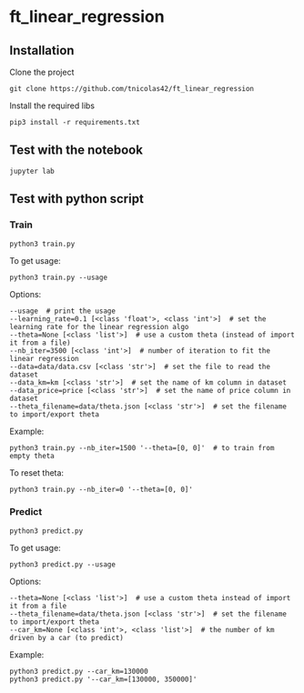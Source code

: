 # ft_linear_regression

## Installation
Clone the project
```
git clone https://github.com/tnicolas42/ft_linear_regression
```
Install the required libs
```
pip3 install -r requirements.txt
```

## Test with the notebook
```
jupyter lab
```

## Test with python script
### Train
```
python3 train.py
```
To get usage:
```
python3 train.py --usage
```
Options:
```
--usage  # print the usage
--learning_rate=0.1 [<class 'float'>, <class 'int'>]  # set the learning rate for the linear regression algo
--theta=None [<class 'list'>]  # use a custom theta (instead of import it from a file)
--nb_iter=3500 [<class 'int'>]  # number of iteration to fit the linear regression
--data=data/data.csv [<class 'str'>]  # set the file to read the dataset
--data_km=km [<class 'str'>]  # set the name of km column in dataset
--data_price=price [<class 'str'>]  # set the name of price column in dataset
--theta_filename=data/theta.json [<class 'str'>]  # set the filename to import/export theta
```
Example:
```
python3 train.py --nb_iter=1500 '--theta=[0, 0]'  # to train from empty theta
```
To reset theta:
```
python3 train.py --nb_iter=0 '--theta=[0, 0]'
```

### Predict
```
python3 predict.py
```
To get usage:
```
python3 predict.py --usage
```
Options:
```
--theta=None [<class 'list'>]  # use a custom theta instead of import it from a file
--theta_filename=data/theta.json [<class 'str'>]  # set the filename to import/export theta
--car_km=None [<class 'int'>, <class 'list'>]  # the number of km driven by a car (to predict)
```
Example:
```
python3 predict.py --car_km=130000
python3 predict.py '--car_km=[130000, 350000]'
```

